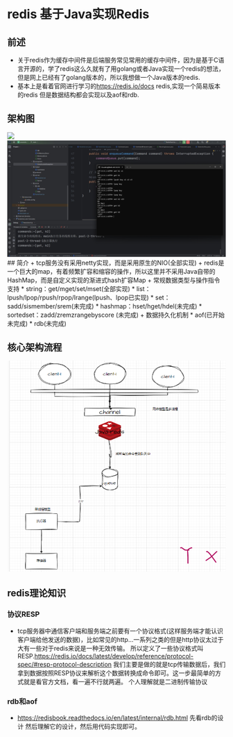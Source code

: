# redis  基于Java实现Redis
## 前述
+ 关于redis作为缓存中间件是后端服务常见常用的缓存中间件，因为是基于C语言开源的，学了redis这么久就有了用golang或者Java实现一个redis的想法，但是网上已经有了golang版本的，所以我想做一个Java版本的redis.
+ 基本上是看着官网进行学习的<a>https://redis.io/docs redis,实现一个简易版本的redis 但是数据结构都会实现以及aof和rdb.

## 架构图
<img src="image/架构redis.png">
<img src="image/效果图.png">
## 简介
+ tcp服务没有采用netty实现，而是采用原生的NIO(全部实现)
+ redis是一个巨大的map，有着频繁扩容和缩容的操作，所以这里并不采用Java自带的HashMap，而是自定义实现的渐进式hash扩容Map
+ 常规数据类型与操作指令支持
  * string：get/mget/set/mset(全部实现)
  * list：lpush/lpop/rpush/rpop/lrange(lpush、lpop已实现)
  * set：sadd/sismember/srem(未完成)
  * hashmap：hset/hget/hdel(未完成)
  * sortedset：zadd/zremzrangebyscore (未完成)
+ 数据持久化机制
  * aof(已开始未完成)
  * rdb(未完成)
 
## 核心架构流程
<img src="image/redis设计流程图.png">

## redis理论知识
### 协议RESP
+ tcp服务器中通信客户端和服务端之前要有一个协议格式(这样服务端才能认识客户端给他发送的数据)，比如常见的http...一系列之类的但是http协议太过于大有一些对于redis来说是一种无效传输。
所以定义了一些协议格式叫RESP.https://redis.io/docs/latest/develop/reference/protocol-spec/#resp-protocol-description
我们主要是做的就是tcp传输数据后，我们拿到数据按照RESP协议来解析这个数据转换成命令即可。这一步最简单的方式就是看官方文档，看一遍不行就两遍。
个人理解就是二进制传输协议
### rdb和aof
+ <a>https://redisbook.readthedocs.io/en/latest/internal/rdb.html</a> 先看rdb的设计 然后理解它的设计，然后用代码实现即可。
